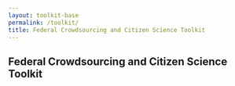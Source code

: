```yaml
---
layout: toolkit-base
permalink: /toolkit/
title: Federal Crowdsourcing and Citizen Science Toolkit
---
```


<h2>Federal Crowdsourcing and Citizen Science Toolkit</h2>